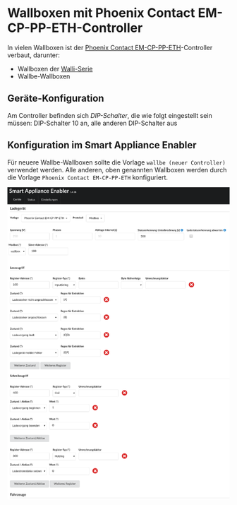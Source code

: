 # Wallboxen mit Phoenix Contact EM-CP-PP-ETH-Controller

In vielen Wallboxen ist der [Phoenix Contact EM-CP-PP-ETH](https://www.phoenixcontact.com/online/portal/de?uri=pxc-oc-itemdetail:pid=2902802)-Controller verbaut, darunter:
* Wallboxen der [Walli-Serie](https://esl-emobility.com/de/wallbox-ladestation-elektroauto.html?brand=183) 
* Wallbe-Wallboxen

## Geräte-Konfiguration

Am Controller befinden sich *DIP-Schalter*, die wie folgt eingestellt sein müssen: DIP-Schalter 10 an, alle anderen DIP-Schalter aus

## Konfiguration im Smart Appliance Enabler

Für neuere Wallbe-Wallboxen sollte die Vorlage `wallbe (neuer Controller)` verwendet werden.
Alle anderen, oben genannten Wallboxen werden durch die Vorlage `Phoenix Contact EM-CP-PP-ETH` konfiguriert.

![Konfiguration Phoenix Contact](../pics/fe/EVChargerPhoenixContact.png)
 